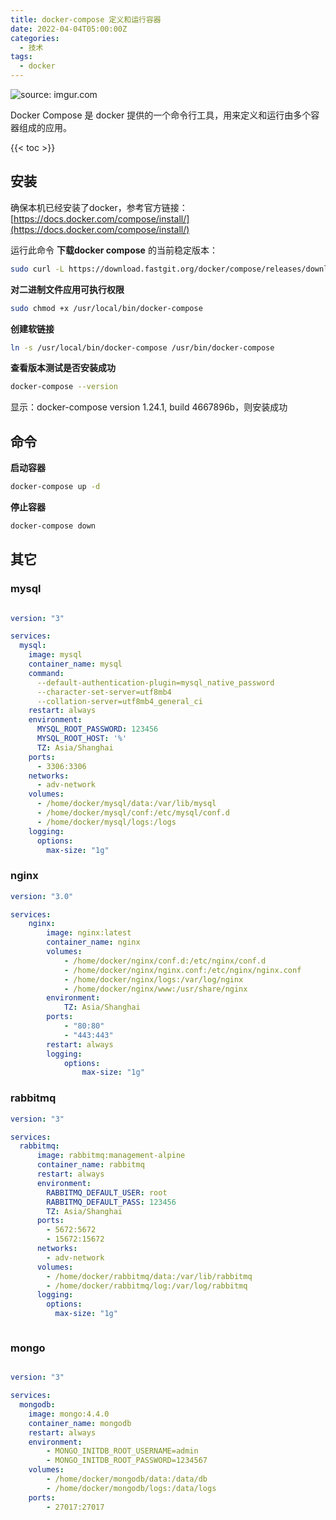 ```yaml
---
title: docker-compose 定义和运行容器
date: 2022-04-04T05:00:00Z
categories:
  - 技术
tags:
  - docker
---
```


<img src="https://s2.loli.net/2023/12/01/HxACNn397VSvFoT.jpg" title="source: imgur.com" />

Docker Compose 是 docker 提供的一个命令行工具，用来定义和运行由多个容器组成的应用。

<!--more-->

{{< toc >}}

## 安装

确保本机已经安装了docker，参考官方链接：[https://docs.docker.com/compose/install/](https://docs.docker.com/compose/install/)

运行此命令 **下载docker compose** 的当前稳定版本：

```sh
sudo curl -L https://download.fastgit.org/docker/compose/releases/download/1.27.4/docker-compose-`uname -s`-`uname -m` > /usr/local/bin/docker-compose
```

**对二进制文件应用可执行权限**


```sh
sudo chmod +x /usr/local/bin/docker-compose
```

**创建软链接**


```sh
ln -s /usr/local/bin/docker-compose /usr/bin/docker-compose
```

**查看版本测试是否安装成功**


```sh
docker-compose --version
```

显示：docker-compose version 1.24.1, build 4667896b，则安装成功

## 命令

**启动容器**

```sh
docker-compose up -d
```

**停止容器**

```sh
docker-compose down
```

## 其它

### mysql

```yaml

version: "3"

services:
  mysql:
    image: mysql
    container_name: mysql
    command:
      --default-authentication-plugin=mysql_native_password
      --character-set-server=utf8mb4
      --collation-server=utf8mb4_general_ci
    restart: always
    environment:
      MYSQL_ROOT_PASSWORD: 123456
      MYSQL_ROOT_HOST: '%'
      TZ: Asia/Shanghai
    ports:
      - 3306:3306
    networks:
      - adv-network
    volumes:
      - /home/docker/mysql/data:/var/lib/mysql
      - /home/docker/mysql/conf:/etc/mysql/conf.d
      - /home/docker/mysql/logs:/logs
    logging:
      options:
        max-size: "1g"

```


### nginx

```yaml
version: "3.0"

services:
    nginx:
        image: nginx:latest
        container_name: nginx
        volumes:
            - /home/docker/nginx/conf.d:/etc/nginx/conf.d
            - /home/docker/nginx/nginx.conf:/etc/nginx/nginx.conf
            - /home/docker/nginx/logs:/var/log/nginx
            - /home/docker/nginx/www:/usr/share/nginx
        environment:
            TZ: Asia/Shanghai
        ports:
            - "80:80"
            - "443:443"
        restart: always
        logging:
            options:
                max-size: "1g"
```

### rabbitmq

```yaml
version: "3"

services:
  rabbitmq:
      image: rabbitmq:management-alpine
      container_name: rabbitmq
      restart: always
      environment:
        RABBITMQ_DEFAULT_USER: root
        RABBITMQ_DEFAULT_PASS: 123456
        TZ: Asia/Shanghai
      ports:
        - 5672:5672
        - 15672:15672
      networks:
        - adv-network
      volumes:
        - /home/docker/rabbitmq/data:/var/lib/rabbitmq
        - /home/docker/rabbitmq/log:/var/log/rabbitmq
      logging:
        options:
          max-size: "1g"



```

### mongo

```yaml

version: "3"

services:
  mongodb:
    image: mongo:4.4.0
    container_name: mongodb
    restart: always
    environment:
        - MONGO_INITDB_ROOT_USERNAME=admin
        - MONGO_INITDB_ROOT_PASSWORD=1234567
    volumes:
        - /home/docker/mongodb/data:/data/db
        - /home/docker/mongodb/logs:/data/logs
    ports:
        - 27017:27017

```
